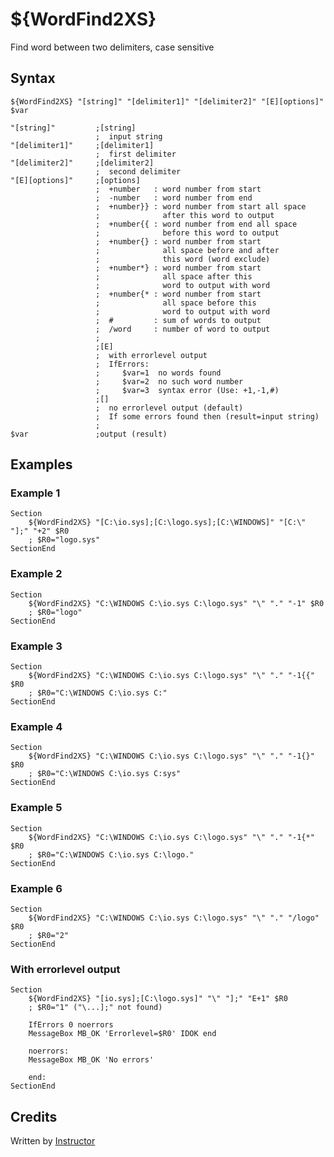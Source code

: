 # ${WordFind2XS}

Find word between two delimiters, case sensitive

## Syntax

    ${WordFind2XS} "[string]" "[delimiter1]" "[delimiter2]" "[E][options]" $var

    "[string]"         ;[string]
                       ;  input string
    "[delimiter1]"     ;[delimiter1]
                       ;  first delimiter
    "[delimiter2]"     ;[delimiter2]
                       ;  second delimiter
    "[E][options]"     ;[options]
                       ;  +number   : word number from start
                       ;  -number   : word number from end
                       ;  +number}} : word number from start all space
                       ;              after this word to output
                       ;  +number{{ : word number from end all space
                       ;              before this word to output
                       ;  +number{} : word number from start
                       ;              all space before and after
                       ;              this word (word exclude)
                       ;  +number*} : word number from start
                       ;              all space after this
                       ;              word to output with word
                       ;  +number{* : word number from start
                       ;              all space before this
                       ;              word to output with word
                       ;  #         : sum of words to output
                       ;  /word     : number of word to output
                       ;
                       ;[E]
                       ;  with errorlevel output
                       ;  IfErrors:
                       ;     $var=1  no words found
                       ;     $var=2  no such word number
                       ;     $var=3  syntax error (Use: +1,-1,#)
                       ;[]
                       ;  no errorlevel output (default)
                       ;  If some errors found then (result=input string)
                       ;
    $var               ;output (result)

## Examples

### Example 1

    Section
        ${WordFind2XS} "[C:\io.sys];[C:\logo.sys];[C:\WINDOWS]" "[C:\" "];" "+2" $R0
        ; $R0="logo.sys"
    SectionEnd

### Example 2

    Section
        ${WordFind2XS} "C:\WINDOWS C:\io.sys C:\logo.sys" "\" "." "-1" $R0
        ; $R0="logo"
    SectionEnd

### Example 3

    Section
        ${WordFind2XS} "C:\WINDOWS C:\io.sys C:\logo.sys" "\" "." "-1{{" $R0
        ; $R0="C:\WINDOWS C:\io.sys C:"
    SectionEnd

### Example 4

    Section
        ${WordFind2XS} "C:\WINDOWS C:\io.sys C:\logo.sys" "\" "." "-1{}" $R0
        ; $R0="C:\WINDOWS C:\io.sys C:sys"
    SectionEnd

### Example 5

    Section
        ${WordFind2XS} "C:\WINDOWS C:\io.sys C:\logo.sys" "\" "." "-1{*" $R0
        ; $R0="C:\WINDOWS C:\io.sys C:\logo."
    SectionEnd

### Example 6

    Section
        ${WordFind2XS} "C:\WINDOWS C:\io.sys C:\logo.sys" "\" "." "/logo" $R0
        ; $R0="2"
    SectionEnd

### With errorlevel output

    Section
        ${WordFind2XS} "[io.sys];[C:\logo.sys]" "\" "];" "E+1" $R0
        ; $R0="1" ("\...];" not found)

        IfErrors 0 noerrors
        MessageBox MB_OK 'Errorlevel=$R0' IDOK end

        noerrors:
        MessageBox MB_OK 'No errors'

        end:
    SectionEnd

## Credits

Written by [Instructor][1]

[1]: http://nsis.sourceforge.net/User:Instructor